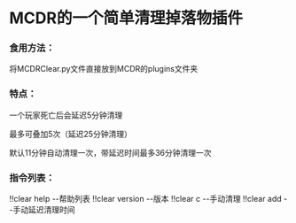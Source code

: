 # MCDR的一个简单清理掉落物插件

### 食用方法：

将MCDRClear.py文件直接放到MCDR的plugins文件夹

### 特点：

一个玩家死亡后会延迟5分钟清理

最多可叠加5次（延迟25分钟清理）

默认11分钟自动清理一次，带延迟时间最多36分钟清理一次

### 指令列表：

!!clear help --帮助列表
!!clear version --版本
!!clear c --手动清理
!!clear add --手动延迟清理时间
